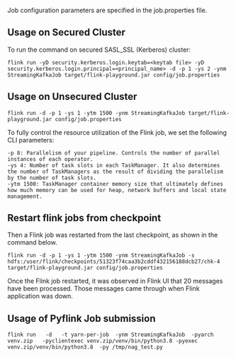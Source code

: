 Job configuration parameters are specified in the job.properties file.

## Usage on Secured  Cluster

To run the command on secured SASL_SSL (Kerberos) cluster:

```
flink run -yD security.kerberos.login.keytab=<keytab file> -yD security.kerberos.login.principal=<principal_name> -d -p 1 -ys 2 -ynm StreamingKafkaJob target/flink-playground.jar config/job.properties
```

## Usage on Unsecured Cluster

```
flink run -d -p 1 -ys 1 -ytm 1500 -ynm StreamingKafkaJob target/flink-playground.jar config/job.properties
```
To fully control the resource utilization of the Flink job, we set the following CLI parameters:

```
-p 8: Parallelism of your pipeline. Controls the number of parallel instances of each operator.
-ys 4: Number of task slots in each TaskManager. It also determines the number of TaskManagers as the result of dividing the parallelism by the number of task slots.
-ytm 1500: TaskManager container memory size that ultimately defines how much memory can be used for heap, network buffers and local state management.
```
## Restart flink jobs from checkpoint 

Then a Flink job was restarted from the last checkpoint, as shown in the command below.

```
flink run -d -p 1 -ys 1 -ytm 1500 -ynm StreamingKafkaJob -s hdfs:/user/flink/checkpoints/51323f74caa3b2cddf432156188dcb27/chk-4  target/flink-playground.jar config/job.properties
```

Once the Flink job restarted, it was observed in Flink UI that 20 messages have been processed. Those messages came through when Flink application was down.

## Usage of Pyflink Job submission 

```
flink run   -d   -t yarn-per-job  -ynm StreamingKafkaJob  -pyarch venv.zip   -pyclientexec venv.zip/venv/bin/python3.8 -pyexec venv.zip/venv/bin/python3.8  -py /tmp/nag_test.py 

```

